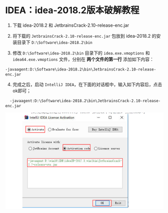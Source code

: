 # IDEA：idea-2018.2版本破解教程
1. 下载 idea-2018.2 和 JetbrainsCrack-2.10-release-enc.jar

2. 将下载的 `JetbrainsCrack-2.10-release-enc.jar` 包放到 idea-2018.2 的安装目录下 `D:\Software\idea-2018.2\bin`

3. 修改 `D:\Software\idea-2018.2\bin` 目录下的 `idea.exe.vmoptions` 和 `idea64.exe.vmoptions` 文件，分别在 **两个文件的第一行** 添加如下内容：
  ```
  -javaagent:D:\Software\idea-2018.2\bin\JetbrainsCrack-2.10-release-enc.jar
  ```

4. 完成之后，启动 `IntelliJ IDEA`，在下面的对话框中，输入如下内容后，点击ok即可；
```
  -javaagent:D:\Software\idea-2018.2\bin\JetbrainsCrack-2.10-release-enc.jar
```
![IDEA：idea-2018.2版本破解教程](./pics/IDEA：idea-2018.2版本破解教程.png)
